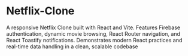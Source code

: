 # Netflix-Clone
A responsive Netflix Clone built with React and Vite. Features Firebase authentication, dynamic movie browsing, React Router navigation, and React Toastify notifications. Demonstrates modern React practices and real-time data handling in a clean, scalable codebase
